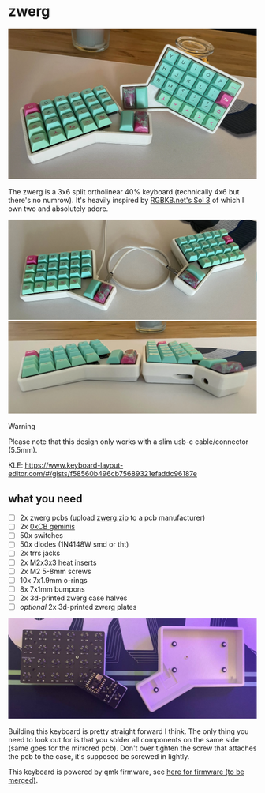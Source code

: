 # zwerg

![glam shot](./images/glam-shot.webp)

The zwerg is a 3x6 split ortholinear 40% keyboard (technically 4x6 but there's no numrow).
It's heavily inspired by [RGBKB.net's Sol 3](https://rgbkb.net/collections/sol-3) of which I own two and absolutely adore.

![desk check](./images/desk-check.webp)  
![side profile](./images/side-profile.webp)

> [!Warning]  
> Please note that this design only works with a slim usb-c cable/connector (5.5mm).

KLE: <https://www.keyboard-layout-editor.com/#/gists/f58560b496cb75689321efaddc96187e>

## what you need

- [ ] 2x zwerg pcbs (upload [zwerg.zip](./pcb/production/zwerg.zip) to a pcb manufacturer)
- [ ] 2x [0xCB geminis](https://keeb.supply/products/0xcb-gemini)
- [ ] 50x switches
- [ ] 50x diodes (1N4148W smd or tht)
- [ ] 2x trrs jacks
- [ ] 2x [M2x3x3 heat inserts](https://sea3d.de/10-Stueck-Gewindeeinsatz-M2-Raendelmutter-Einpressmutter-Heat-Set-Insert)
- [ ] 2x M2 5-8mm screws
- [ ] 10x 7x1.9mm o-rings
- [ ] 8x 7x1mm bumpons
- [ ] 2x 3d-printed zwerg case halves
- [ ] *optional* 2x 3d-printed zwerg plates

![inside out](./images/inside-out.jpg)

Building this keyboard is pretty straight forward I think. The only thing you need to look out for is that you solder all components on the same side (same goes for the mirrored pcb). Don't over tighten the screw that attaches the pcb to the case, it's supposed be screwed in lightly.

This keyboard is powered by qmk firmware, see [here for firmware (to be merged)](https://github.com/floookay/qmk_firmware/blob/zwerg/keyboards/zwerg/readme.md).
